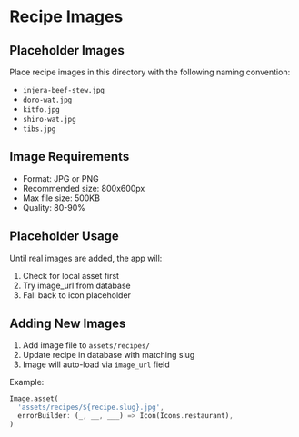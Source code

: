 # Recipe Images

## Placeholder Images

Place recipe images in this directory with the following naming convention:
- `injera-beef-stew.jpg`
- `doro-wat.jpg`
- `kitfo.jpg`
- `shiro-wat.jpg`
- `tibs.jpg`

## Image Requirements
- Format: JPG or PNG
- Recommended size: 800x600px
- Max file size: 500KB
- Quality: 80-90%

## Placeholder Usage

Until real images are added, the app will:
1. Check for local asset first
2. Try image_url from database
3. Fall back to icon placeholder

## Adding New Images

1. Add image file to `assets/recipes/`
2. Update recipe in database with matching slug
3. Image will auto-load via `image_url` field

Example:
```dart
Image.asset(
  'assets/recipes/${recipe.slug}.jpg',
  errorBuilder: (_, __, ___) => Icon(Icons.restaurant),
)
```






